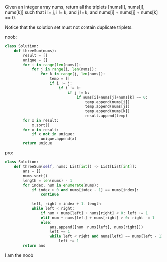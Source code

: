 Given an integer array nums, return all the triplets [nums[i], nums[j], nums[k]] such that i != j, i != k, and j != k, and nums[i] + nums[j] + nums[k] == 0.

Notice that the solution set must not contain duplicate triplets.

noob:
```python
class Solution:
    def threeSum(nums):
        result = []
        unique = []
        for i in range(len(nums)):
            for j in range(i, len(nums)):
                for k in range(j, len(nums)):
                    temp = []
                    if i != j:
                        if i != k:
                            if j != k:
                                if nums[i]+nums[j]+nums[k] == 0:
                                    temp.append(nums[i])
                                    temp.append(nums[j])
                                    temp.append(nums[k])
                                    result.append(temp)
        for x in result:
            x.sort()
        for x in result:
            if x not in unique:
                unique.append(x)
        return unique
```
pro:
```python
class Solution:
	def threeSum(self, nums: List[int]) -> List[List[int]]:
		ans = []
		nums.sort()
		length = len(nums) - 1
		for index, num in enumerate(nums):
			if index > 0 and nums[index - 1] == nums[index]:
				continue
				
			left, right = index + 1, length
			while left < right:
				if num + nums[left] + nums[right] < 0: left += 1
				elif num + nums[left] + nums[right] > 0: right -= 1
				else:
					ans.append([num, nums[left], nums[right]])
					left += 1
					while left < right and nums[left] == nums[left - 1]:
						left += 1
		return ans
```

I am the noob
